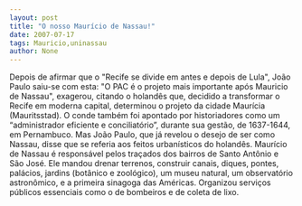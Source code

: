 ```yaml
---
layout: post
title: "O nosso Maurício de Nassau!"
date: 2007-07-17
tags: Mauricio,uninassau
author: None
---
```

Depois de afirmar que o &quot;Recife se divide em antes e depois de Lula&quot;, Jo&atilde;o Paulo saiu-se com esta:
&quot;O PAC &eacute; o projeto mais importante ap&oacute;s Mauricio de Nassau&quot;, exagerou, citando o holand&ecirc;s que, decidido a transformar o Recife em moderna capital, determinou o projeto da cidade Maur&iacute;cia (Mauritsstad).
O conde tamb&eacute;m foi apontado por historiadores como um &ldquo;administrador eficiente e conciliat&oacute;rio&rdquo;, durante sua gest&atilde;o, de 1637-1644, em Pernambuco.
Mas Jo&atilde;o Paulo, que j&aacute; revelou o desejo de ser como Nassau, disse que se referia aos feitos urban&iacute;sticos do holand&ecirc;s. Maur&iacute;cio de Nassau &eacute; respons&aacute;vel pelos tra&ccedil;ados dos bairros de Santo Ant&ocirc;nio e S&atilde;o Jos&eacute;.&nbsp;Ele mandou drenar terrenos, construir canais, diques, pontes, pal&aacute;cios, jardins (bot&acirc;nico e zool&oacute;gico), um museu natural, um observat&oacute;rio astron&ocirc;mico, e a primeira sinagoga das Am&eacute;ricas. Organizou servi&ccedil;os p&uacute;blicos essenciais como o de bombeiros e de coleta de lixo. 
